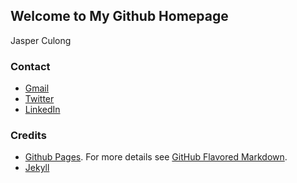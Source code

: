 ## Welcome to My Github Homepage

Jasper Culong

### Contact

* [Gmail](mailto:jculongit10@gmail.com)
* [Twitter](https://twitter.com/japzio)
* [LinkedIn](https://ph.linkedin.com/in/japzio)

### Credits

* [Github Pages](https://pages.github.com/). For more details see [GitHub Flavored Markdown](https://guides.github.com/features/mastering-markdown/).
* [Jekyll](https://jekyllrb.com/)
